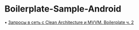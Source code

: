 # Boilerplate-Sample-Android

• [Запросы в сеть с Clean Architecture и MVVM. Boilerplate ч. 2](https://habr.com/ru/post/667026/)

